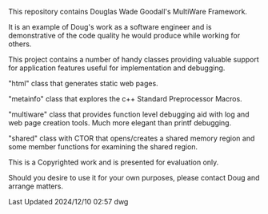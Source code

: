 This repository contains Douglas Wade Goodall's MultiWare Framework.

It is an example of Doug's work as a software engineer and is demonstrative
of the code quality he would produce while working for others.

This project contains a number of handy classes providing valuable
support for application features useful for implementation and
debugging.

"html" class that generates static web pages.

"metainfo" class that explores the c++ Standard Preprocessor Macros.

"multiware" class that provides function level debugging aid with log
and web page creation tools. Much more elegant than printf debugging.

"shared" class with CTOR that opens/creates a shared memory region
and some member functions for examining the shared region.

This is a Copyrighted work and is presented for evaluation only.

Should you desire to use it for your own purposes, please contact
Doug and arrange matters.

Last Updated 2024/12/10 02:57 dwg 
